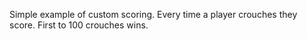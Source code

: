 Simple example of custom scoring. Every time a player crouches they score.
First to 100 crouches wins.
